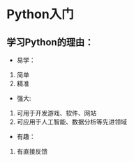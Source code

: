 # **Python入门**
## 学习Python的理由：
- 易学： 
1. 简单
2. 精准
-  强大:
1. 可用于开发游戏、软件、网站
2. 可应用于人工智能、数据分析等先进领域
- 有趣：
 1. 有直接反馈
